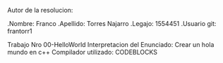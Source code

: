 Autor de la resolucion:

.Nombre: Franco
.Apellido: Torres Najarro
.Legajo: 1554451
.Usuario git: frantorr1

Trabajo Nro 00-HelloWorld
Interpretacion del Enunciado: Crear un hola mundo en c++
Compilador utilizado: CODEBLOCKS
